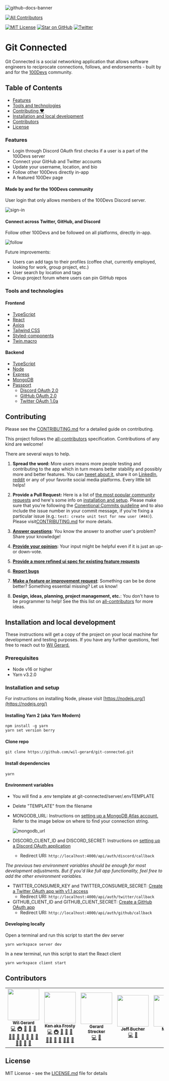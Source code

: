 ![github-docs-banner](https://user-images.githubusercontent.com/74286884/156865155-7af481ea-261d-40ee-83b0-64e414072a22.png)
<!-- ALL-CONTRIBUTORS-BADGE:START - Do not remove or modify this section -->
[![All Contributors](https://img.shields.io/badge/all_contributors-7-orange.svg?style=flat-square)](#contributors-)
<!-- ALL-CONTRIBUTORS-BADGE:END -->
[![MIT License](https://img.shields.io/badge/License-MIT-blue.svg?style=flat-square)](https://github.com/wil-gerard/git-connected/blob/main/LICENSE.md)
[![Star on GitHub](https://img.shields.io/github/stars/wil-gerard/git-connected.svg?style=social)](https://github.com/wil-gerard/git-connected/stargazers)
[![Twitter](https://img.shields.io/twitter/url/https/github.com/ArmynC/ArminC-AutoExec.svg?label=Help%20spread%20the%20word%21&style=social&logo=twitter)](https://twitter.com/intent/tweet?text=Git%20Connected%20%20https%3A%2F%2Fgithub.com%2Fwil-gerard%2Fgit-connected)

# Git Connected

Git Connected is a social networking application that allows software engineers to reciprocate connections, follows, and endorsements - built by and for the [100Devs](https://leonnoel.com/100devs/) community.

## Table of Contents
* [Features](#features)
* [Tools and technologies](#tools-and-technologies)
* [Contributing :hearts:](#contributing)
* [Installation and local development](#installation-and-local-development)
* [Contributors](#contributors)
* [License](#license)

### Features
- Login through Discord OAuth first checks if a user is a part of the 100Devs server
- Connect your GitHub and Twitter accounts
- Update your username, location, and bio
- Follow other 100Devs directly in-app
- A featured 100Dev page

#### Made by and for the 100Devs community
User login that only allows members of the 100Devs Discord server.

![sign-in](https://user-images.githubusercontent.com/74286884/156219311-52e31316-2435-4e19-bbf0-981c30d9233d.gif)

#### Connect across Twitter, GitHub, and Discord
Follow other 100Devs and be followed on all platforms, directly in-app.

![follow](https://user-images.githubusercontent.com/74286884/156219385-920d9663-a2cd-4e8a-9e6f-f17cefcfb3f5.gif)

Future improvements:
- Users can add tags to their profiles (coffee chat, currently employed, looking for work, group project, etc.)
- User search by location and tags
- Group project forum where users can pin GitHub repos

### Tools and technologies

#### Frontend

  - [TypeScript](https://www.typescriptlang.org/)
  - [React](https://reactjs.org/)
  - [Axios](https://axios-http.com/)
  - [Tailwind CSS](https://tailwindcss.com/)
  - [Styled-components](https://styled-components.com/)
  - [Twin.macro](https://github.com/ben-rogerson/twin.macro)

#### Backend

  - [TypeScript](https://www.typescriptlang.org/)
  - [Node](https://nodejs.org/)
  - [Express](http://expressjs.com/)
  - [MongoDB](https://docs.mongodb.com/)
  - [Passport](https://www.passportjs.org/)
    - [Discord OAuth 2.0](https://github.com/nicholastay/passport-discord)
    - [GitHub OAuth 2.0](https://github.com/jaredhanson/passport-oauth2)
    - [Twitter OAuth 1.0a](https://github.com/jaredhanson/passport-twitter)

## Contributing 

Please see the [CONTRIBUTING.md](CONTRIBUTING.md) for a detailed guide on contributing.

This project follows the [all-contributors](https://github.com/all-contributors/all-contributors) specification. Contributions of any kind are welcome!

There are several ways to help. 

1. **Spread the word:** More users means more people testing and contributing to the app which in turn means better stability and possibly more and better features. You can [tweet about it](https://twitter.com/intent/tweet?url=https%3A%2F%2Fgithub.com%2Fwil-gerard%2Fgit-connected&text=Hey%20folks%21%20We%20are%20building%20a%20social%20networking%20app%20to%20help%20connect%20the%20%23100devs%20community.%20Want%20to%20help%20out%3F&hashtags=techtwitter), share it on [LinkedIn](http://www.linkedin.com/shareArticle?mini=true&url=https://github.com/wil-gerard/git-connected&title=A%20social%20networking%20app%20to%20help%20connect%20the%20%23100devs%20community.), [reddit](http://www.reddit.com/submit?url=https%3A%2F%2Fgithub.com%2Fwil-gerard%2Fgit-connected&title=A%20social%20networking%20app%20to%20help%20connect%20the%20%23100devs%20community.) or any of your favorite social media platforms. Every little bit helps!

2. **Provide a Pull Request:** Here is a list of [the most popular community requests](https://github.com/wil-gerard/git-connected/issues?q=is%3Aissue+is%3Aopen+sort%3Areactions-%2B1-desc) and here's some info on [installation and setup](https://github.com/wil-gerard/git-connected#installation-and-setup).
   Please make sure that you're following the [Conentional Commits guideline](https://www.conventionalcommits.org/en/v1.0.0/) and to also include the issue number in your commit message, if you're fixing a particular issue (e.g.: `test: create unit test for new user (#44)`). Please visit[CONTRIBUTING.md](CONTRIBUTING.md) for more details.

3. **[Answer questions](https://github.com/wil-gerard/git-connected/discussions)**: You know the answer to another user's problem? Share your knowledge!

4. **[Provide your opinion](https://github.com/wil-gerard/git-connected/discussions?discussions_q=label%3A%22community+feedback+wanted%22):** Your input might be helpful even if it is just an up- or down-vote.

5. **[Provide a more refined ui spec for existing feature requests](https://github.com/wil-gerard/git-connected/issues?q=is%3Aissue+is%3Aopen+label%3A%22needs+concept+and%2For+ui+spec%22)**

6. **[Report bugs](https://github.com/wil-gerard/git-connected/issues/new)**

7. **[Make a feature or improvement request](https://github.com/wil-gerard/git-connected/issues/new)**: Something can be be done better? Something essential missing? Let us know!

8. **Design, ideas, planning, project management, etc.**: You don't have to be programmer to help! See the this list on [all-contributors](https://allcontributors.org/docs/en/emoji-key) for more ideas.

## Installation and local development

These instructions will get a copy of the project on your local machine for development and testing purposes. If you have any further questions, feel free to reach out to [Wil Gerard.](https://github.com/wil-gerard)

### Prerequisites

* Node v16 or higher
* Yarn v3.2.0

### Installation and setup

For instructions on installing Node, please visit [https://nodejs.org/](https://nodejs.org/)

#### Installing Yarn 2 (aka Yarn Modern)
```
npm install -g yarn
yarn set version berry
```
#### Clone repo
```
git clone https://github.com/wil-gerard/git-connected.git
```
#### Install dependencies
```
yarn
```

#### Environment variables
- You will find a .env template at git-connected/server/.envTEMPLATE
- Delete "TEMPLATE" from the filename
- MONGODB_URL: Instructions on [setting up a MongoDB Atlas account.](https://hevodata.com/learn/mongodb-atlas-nodejs/) Refer to the image below on where to find your connection string.
  
  ![mongodb_url](https://user-images.githubusercontent.com/74286884/159807213-b7146a46-22e6-4927-bc18-65a2ed63025b.png)
- DISCORD_CLIENT_ID and DISCORD_SECRET: Instructions on [setting up a Discord OAuth application](https://circlertech.com/working-with-discord-oauth2) 
  - Redirect URI: `http://localhost:4000/api/auth/discord/callback`
  
*The previous two environment variables should be enough for most development adjustments. But if you'd like full app functionality, feel free to add the other environment variables.*

- TWITTER_CONSUMER_KEY and TWITTER_CONSUMER_SECRET: [Create a Twitter OAuth app with v1.1 access](https://developer.twitter.com)
  - Redirect URI: `http://localhost:4000/api/auth/twitter/callback`
- GITHUB_CLIENT_ID and GITHUB_CLIENT_SECRET: [Create a GitHub OAuth app](https://docs.github.com/en/developers/apps/building-oauth-apps/creating-an-oauth-app)
  - Redirect URI: `http://localhost:4000/api/auth/github/callback`

#### Developing locally

Open a terminal and run this script to start the dev server
```
yarn workspace server dev
```

In a new terminal, run this script to start the React client
```
yarn workspace client start
```

## Contributors
<!-- ALL-CONTRIBUTORS-LIST:START - Do not remove or modify this section -->
<!-- prettier-ignore-start -->
<!-- markdownlint-disable -->
<table>
  <tr>
    <td align="center"><a href="http://www.wilgerard.com"><img src="https://avatars.githubusercontent.com/u/74286884?v=4?s=100" width="100px;" alt=""/><br /><sub><b>Wil Gerard</b></sub></a><br /><a href="https://github.com/wil-gerard/git-connected/commits?author=wil-gerard" title="Code">💻</a> <a href="#infra-wil-gerard" title="Infrastructure (Hosting, Build-Tools, etc)">🚇</a> <a href="#ideas-wil-gerard" title="Ideas, Planning, & Feedback">🤔</a> <a href="#maintenance-wil-gerard" title="Maintenance">🚧</a> <a href="https://github.com/wil-gerard/git-connected/pulls?q=is%3Apr+reviewed-by%3Awil-gerard" title="Reviewed Pull Requests">👀</a> <a href="#mentoring-wil-gerard" title="Mentoring">🧑‍🏫</a> <a href="https://github.com/wil-gerard/git-connected/issues?q=author%3Awil-gerard" title="Bug reports">🐛</a> <a href="#design-wil-gerard" title="Design">🎨</a> <a href="#projectManagement-wil-gerard" title="Project Management">📆</a> <a href="https://github.com/wil-gerard/git-connected/pulls?q=is%3Apr+reviewed-by%3Awil-gerard" title="Reviewed Pull Requests">👀</a> <a href="#question-wil-gerard" title="Answering Questions">💬</a> <a href="#mentoring-wil-gerard" title="Mentoring">🧑‍🏫</a> <a href="https://github.com/wil-gerard/git-connected/commits?author=wil-gerard" title="Documentation">📖</a> <a href="https://github.com/wil-gerard/git-connected/issues?q=author%3Awil-gerard" title="Bug reports">🐛</a></td>
    <td align="center"><a href="https://github.com/KenAKAFrosty"><img src="https://avatars.githubusercontent.com/u/90424167?v=4?s=100" width="100px;" alt=""/><br /><sub><b>Ken aka Frosty</b></sub></a><br /><a href="https://github.com/wil-gerard/git-connected/commits?author=KenAKAFrosty" title="Code">💻</a> <a href="#infra-KenAKAFrosty" title="Infrastructure (Hosting, Build-Tools, etc)">🚇</a> <a href="#ideas-KenAKAFrosty" title="Ideas, Planning, & Feedback">🤔</a> <a href="#maintenance-KenAKAFrosty" title="Maintenance">🚧</a> <a href="https://github.com/wil-gerard/git-connected/pulls?q=is%3Apr+reviewed-by%3AKenAKAFrosty" title="Reviewed Pull Requests">👀</a> <a href="#mentoring-KenAKAFrosty" title="Mentoring">🧑‍🏫</a> <a href="https://github.com/wil-gerard/git-connected/issues?q=author%3AKenAKAFrosty" title="Bug reports">🐛</a> <a href="https://github.com/wil-gerard/git-connected/pulls?q=is%3Apr+reviewed-by%3AKenAKAFrosty" title="Reviewed Pull Requests">👀</a> <a href="#mentoring-KenAKAFrosty" title="Mentoring">🧑‍🏫</a> <a href="https://github.com/wil-gerard/git-connected/issues?q=author%3AKenAKAFrosty" title="Bug reports">🐛</a></td>
    <td align="center"><a href="https://github.com/whoadood"><img src="https://avatars.githubusercontent.com/u/82413454?v=4?s=100" width="100px;" alt=""/><br /><sub><b>Gerard Strecker</b></sub></a><br /><a href="https://github.com/wil-gerard/git-connected/commits?author=whoadood" title="Code">💻</a> <a href="#ideas-whoadood" title="Ideas, Planning, & Feedback">🤔</a></td>
    <td align="center"><a href="https://github.com/JeffBucherDev"><img src="https://avatars.githubusercontent.com/u/71293215?v=4?s=100" width="100px;" alt=""/><br /><sub><b>Jeff Bucher</b></sub></a><br /><a href="https://github.com/wil-gerard/git-connected/commits?author=JeffBucherDev" title="Code">💻</a> <a href="#ideas-JeffBucherDev" title="Ideas, Planning, & Feedback">🤔</a></td>
    <td align="center"><a href="https://github.com/miraclebanks"><img src="https://avatars.githubusercontent.com/u/27967485?v=4?s=100" width="100px;" alt=""/><br /><sub><b>Miracle</b></sub></a><br /><a href="https://github.com/wil-gerard/git-connected/commits?author=miraclebanks" title="Code">💻</a> <a href="#ideas-miraclebanks" title="Ideas, Planning, & Feedback">🤔</a></td>
    <td align="center"><a href="https://www.timjacksonm.com/"><img src="https://avatars.githubusercontent.com/u/76879054?v=4?s=100" width="100px;" alt=""/><br /><sub><b>Tim Jackson</b></sub></a><br /><a href="https://github.com/wil-gerard/git-connected/commits?author=timjacksonm" title="Code">💻</a> <a href="#ideas-timjacksonm" title="Ideas, Planning, & Feedback">🤔</a> <a href="https://github.com/wil-gerard/git-connected/issues?q=author%3Atimjacksonm" title="Bug reports">🐛</a></td>
    <td align="center"><a href="https://github.com/DanCAnderson"><img src="https://avatars.githubusercontent.com/u/31596870?v=4?s=100" width="100px;" alt=""/><br /><sub><b>Dan Anderson</b></sub></a><br /><a href="https://github.com/wil-gerard/git-connected/commits?author=DanCAnderson" title="Code">💻</a> <a href="#ideas-DanCAnderson" title="Ideas, Planning, & Feedback">🤔</a> <a href="https://github.com/wil-gerard/git-connected/issues?q=author%3ADanCAnderson" title="Bug reports">🐛</a></td>
  </tr>
</table>

<!-- markdownlint-restore -->
<!-- prettier-ignore-end -->

<!-- ALL-CONTRIBUTORS-LIST:END -->
## License

MIT License - see the [LICENSE.md](LICENSE.md) file for details
